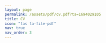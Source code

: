 ```yaml
---
layout: page
permalink: /assets/pdf/cv.pdf?ts=1694029105
title: CV
icon: "fas fa-file-pdf"
nav: true
nav_order: 3
---
```

